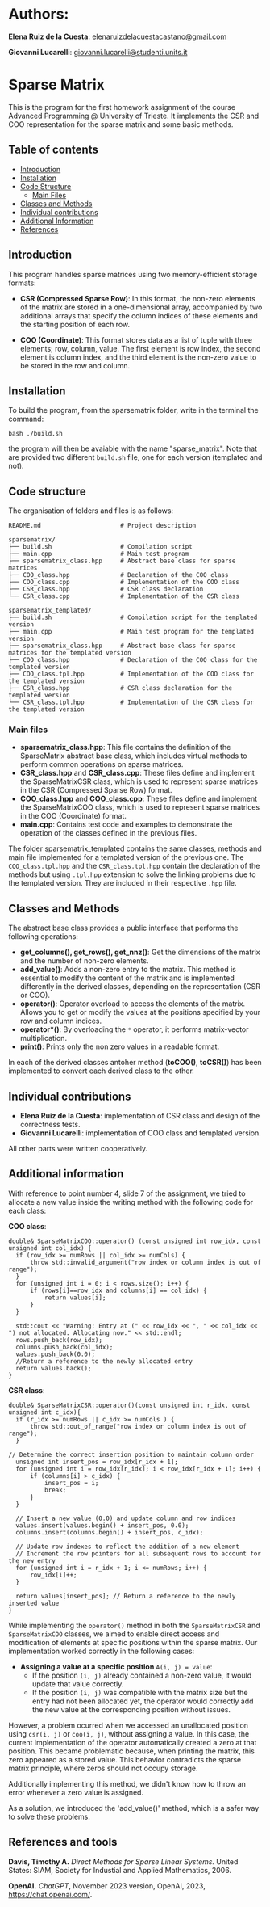 # Authors: 
**Elena Ruiz de la Cuesta**: elenaruizdelacuestacastano@gmail.com

**Giovanni Lucarelli**: giovanni.lucarelli@studenti.units.it

# Sparse Matrix

This is the program for the first homework assignment of the course Advanced Programming @ University of Trieste. It implements the CSR and COO representation for the sparse matrix and some basic methods. 

## Table of contents
- [Introduction](#introduction)
- [Installation](#installation)
- [Code Structure](#code-structure)
  - [Main Files](#main-files)
- [Classes and Methods](#classes-and-methods)
- [Individual contributions](#classes-and-methods)
- [Additional Information](#additional-information)
- [References](#references)


## Introduction
This program handles sparse matrices using two memory-efficient storage formats:

- **CSR (Compressed Sparse Row)**: In this format, the non-zero elements of the matrix are stored in a one-dimensional array, accompanied by two additional arrays that specify the column indices of these elements and the starting position of each row.

- **COO (Coordinate)**: This format stores data as a list of tuple with three elements; row, column, value. The first element is row index, the second element is column index, and the third element is the non-zero value to be stored in the row and column.

## Installation
To build the program, from the sparsematrix folder, write in the terminal the command:
```
bash ./build.sh
```

the program will then be avaiable with the name "sparse_matrix". Note that are provided two different `build.sh` file, one for each version (templated and not).

## Code structure
The organisation of folders and files is as follows:

```plaintext
README.md                      # Project description

sparsematrix/
├── build.sh                   # Compilation script
├── main.cpp                   # Main test program
├── sparsematrix_class.hpp     # Abstract base class for sparse matrices
├── COO_class.hpp              # Declaration of the COO class
├── COO_class.cpp              # Implementation of the COO class
├── CSR_class.hpp              # CSR class declaration
└── CSR_class.cpp              # Implementation of the CSR class

sparsematrix_templated/
├── build.sh                   # Compilation script for the templated version
├── main.cpp                   # Main test program for the templated version
├── sparsematrix_class.hpp     # Abstract base class for sparse matrices for the templated version
├── COO_class.hpp              # Declaration of the COO class for the templated version
├── COO_class.tpl.hpp          # Implementation of the COO class for the templated version
├── CSR_class.hpp              # CSR class declaration for the templated version
└── CSR_class.tpl.hpp          # Implementation of the CSR class for the templated version

```
### Main files

- **sparsematrix_class.hpp**: This file contains the definition of the SparseMatrix abstract base class, which includes virtual methods to perform common operations on sparse matrices.
- **CSR_class.hpp** and **CSR_class.cpp**: These files define and implement the SparseMatrixCSR class, which is used to represent sparse matrices in the CSR (Compressed Sparse Row) format.
- **COO_class.hpp** and **COO_class.cpp**: These files define and implement the SparseMatrixCOO class, which is used to represent sparse matrices in the COO (Coordinate) format.
- **main.cpp**: Contains test code and examples to demonstrate the operation of the classes defined in the previous files.

The folder sparsematrix_templated contains the same classes, methods and main file implemented for a templated version of the previous one. The `COO_class.tpl.hpp` and the `CSR_class.tpl.hpp` contain the declaration of the methods but using `.tpl.hpp` extension to solve the linking problems due to the templated version. They are included in their respective `.hpp` file.

## Classes and Methods
The abstract base class provides a public interface that performs the following operations:

- **get_columns(), get_rows(), get_nnz()**: Get the dimensions of the matrix and the number of non-zero elements.
- **add_value()**: Adds a non-zero entry to the matrix. This method is essential to modify the content of the matrix and is implemented differently in the derived classes, depending on the representation (CSR or COO).
- **operator()**: Operator overload to access the elements of the matrix. Allows you to get or modify the values at the positions specified by your row and column indices.
- **operator\*()**: By overloading the `*` operator, it performs matrix-vector multiplication.
- **print()**: Prints only the non zero values in a readable format.

In each of the derived classes antoher method (**toCOO()**, **toCSR()**) has been implemented to convert each derived class to the other.

## Individual contributions

  - **Elena Ruiz de la Cuesta**: implementation of CSR class and design of the correctness tests.
  - **Giovanni Lucarelli**: implementation of COO class and templated version.

  All other parts were written cooperatively.

## Additional information

With reference to point number 4, slide 7 of the assignment, we tried to allocate a new value inside the writing method with the following code for each class:

**COO class**:
```
double& SparseMatrixCOO::operator() (const unsigned int row_idx, const unsigned int col_idx) {
  if (row_idx >= numRows || col_idx >= numCols) {
      throw std::invalid_argument("row index or column index is out of range");
  }
  for (unsigned int i = 0; i < rows.size(); i++) {
      if (rows[i]==row_idx and columns[i] == col_idx) {
          return values[i];
      }
  }

  std::cout << "Warning: Entry at (" << row_idx << ", " << col_idx << ") not allocated. Allocating now." << std::endl;
  rows.push_back(row_idx);
  columns.push_back(col_idx);
  values.push_back(0.0);
  //Return a reference to the newly allocated entry
  return values.back();
}

```
**CSR class**:
```
double& SparseMatrixCSR::operator()(const unsigned int r_idx, const unsigned int c_idx){
  if (r_idx >= numRows || c_idx >= numCols ) {
      throw std::out_of_range("row index or column index is out of range");
  }

// Determine the correct insertion position to maintain column order
  unsigned int insert_pos = row_idx[r_idx + 1];
  for (unsigned int i = row_idx[r_idx]; i < row_idx[r_idx + 1]; i++) {
      if (columns[i] > c_idx) {
          insert_pos = i;
          break;
      }
  }

  // Insert a new value (0.0) and update column and row indices
  values.insert(values.begin() + insert_pos, 0.0);
  columns.insert(columns.begin() + insert_pos, c_idx);

  // Update row indexes to reflect the addition of a new element
  // Increment the row pointers for all subsequent rows to account for the new entry
  for (unsigned int i = r_idx + 1; i <= numRows; i++) {
      row_idx[i]++;
  }

  return values[insert_pos]; // Return a reference to the newly inserted value
}

```
While implementing the `operator()` method in both the `SparseMatrixCSR` and `SparseMatrixCOO` classes, we aimed to enable direct access and modification of elements at specific positions within the sparse matrix. Our implementation worked correctly in the following cases:

- **Assigning a value at a specific position** `A(i, j) = value`:
  - If the position `(i, j)` already contained a non-zero value, it would update that value correctly.
  - If the position `(i, j)` was compatible with the matrix size but the entry had not been allocated yet, the operator would correctly add the new value at the corresponding position without issues.

However, a problem ocurred when we accessed an unallocated position using `csr(i, j)` or `coo(i, j)`, without assigning a value. In this case, the current implementation of the operator automatically created a zero at that position. This became problematic because, when printing the matrix, this zero appeared as a stored value. This behavior contradicts the sparse matrix principle, where zeros should not occupy storage.

Additionally implementing this method, we didn't know how to throw an error whenever a zero value is assigned.

As a solution, we introduced the 'add_value()' method, which is a safer way to solve these problems.
    

## References and tools

**Davis, Timothy A.** *Direct Methods for Sparse Linear Systems.* United States: SIAM, Society for Industial and Applied Mathematics, 2006.

**OpenAI.** *ChatGPT*, November 2023 version, OpenAI, 2023, https://chat.openai.com/.
